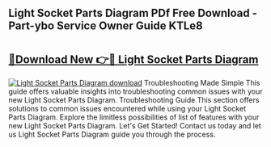 ## Light Socket Parts Diagram PDf Free Download - Part-ybo Service Owner Guide KTLe8

# <h2><a href="http://dfuleur.blite.top/?on=Light+Socket+Parts+Diagram">🔗Download New 👉🔴 Light Socket Parts Diagram</a></h2>

[![Light Socket Parts Diagram download](https://i.imgur.com/lujVjoI.png)](http://dfuleur.blite.top/?on=Light+Socket+Parts+Diagram)
Troubleshooting Made Simple This guide offers valuable insights into troubleshooting common issues with your new Light Socket Parts Diagram. Troubleshooting Guide This section offers solutions to common issues encountered while using your Light Socket Parts Diagram. Explore the limitless possibilities of list of features with your new Light Socket Parts Diagram. Let's Get Started! Contact us today and let us Light Socket Parts Diagram guide you through the process.
